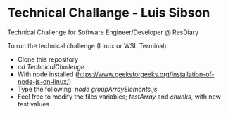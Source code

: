 # Technical Challange - Luis Sibson

Technical Challenge for Software Engineer/Developer @ ResDiary

To run the technical challenge (Linux or WSL Terminal):
- Clone this repository
- *cd TechnicalChallenge*
- With node installed (https://www.geeksforgeeks.org/installation-of-node-js-on-linux/)
- Type the following: *node groupArrayElements.js*
- Feel free to modify the files variables; *testArray* and *chunks*, with new test values